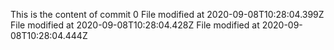 This is the content of commit 0
File modified at 2020-09-08T10:28:04.399Z
File modified at 2020-09-08T10:28:04.428Z
File modified at 2020-09-08T10:28:04.444Z